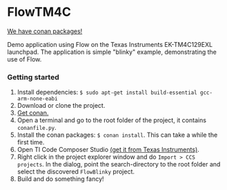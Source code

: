 # FlowTM4C

[We have conan packages!](https://bintray.com/cynarakrewe/CynaraConan)

Demo application using Flow on the Texas Instruments EK-TM4C129EXL launchpad. The application is simple "blinky" example, demonstrating the use of Flow.

### Getting started

1. Install dependencies:
`$ sudo apt-get install build-essential gcc-arm-none-eabi`
2. Download or clone the project.
3. [Get conan.](http://docs.conan.io/en/latest/installation.html)
4. Open a terminal and go to the root folder of the project, it contains `conanfile.py`.
5. Install the conan packages: `$ conan install`. This can take a while the first time.
6. Open TI Code Composer Studio [(get it from Texas Instruments)](http://processors.wiki.ti.com/index.php/Download_CCS).
7. Right click in the project explorer window and do `Import > CCS projects`. In the dialog, point the search-directory to the root folder and select the discovered `FlowBlinky` project.
8. Build and do something fancy!
